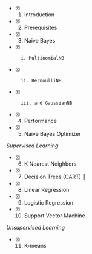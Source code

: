 - [x]   1. Introduction     
- [x]   2. Prerequisites
- [x]   3. Naive Bayes
- [x]       i. MultinomialNB
- [x]       ii. BernoulliNB
- [x]       iii. and GaussianNB
- [x]   4. Performance
- [x]   5. Naive Bayes Optimizer

*Supervised Learning*
- [x]   6. K Nearest Neighbors
- [x]   7. Decision Trees (CART) 🌲
- [x]   8. Linear Regression
- [x]   9. Logistic Regression
- [x]   10. Support Vector Machine

*Unsupervised Learning*
- [x]   11. K-means

